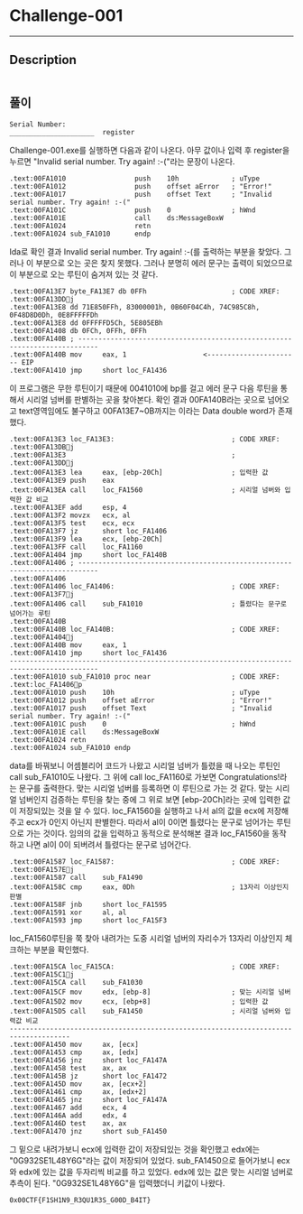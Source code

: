 Challenge-001
======================

-----------------
## Description
```

```

## 풀이
```
Serial Number:
_____________________  register
```
Challenge-001.exe를 실행하면 다음과 같이 나온다.
아무 값이나 입력 후 register을 누르면 "Invalid serial number. Try again! :-("라는 문장이 나온다.
```
.text:00FA1010                 push    10h             ; uType
.text:00FA1012                 push    offset aError   ; "Error!"
.text:00FA1017                 push    offset Text     ; "Invalid serial number. Try again! :-("
.text:00FA101C                 push    0               ; hWnd
.text:00FA101E                 call    ds:MessageBoxW
.text:00FA1024                 retn
.text:00FA1024 sub_FA1010      endp
```
Ida로 확인 결과 Invalid serial number. Try again! :-(를 출력하는 부분을 찾았다. 그러나 이 부분으로 오는 곳은 찾지 못했다. 그러나 분명히 에러 문구는 출력이 되었으므로 이 부분으로 오는 루틴이 숨겨져 있는 것 같다.
```
.text:00FA13E7 byte_FA13E7 db 0FFh                     ; CODE XREF: .text:00FA13DDj
.text:00FA13E8 dd 71E850FFh, 83000001h, 0B60F04C4h, 74C985C8h, 0F48D8D0Dh, 0E8FFFFFDh
.text:00FA13E8 dd 0FFFFFD5Ch, 5E805EBh
.text:00FA1408 db 0FCh, 0FFh, 0FFh
.text:00FA140B ; ---------------------------------------------------------------------------
.text:00FA140B mov     eax, 1					<----------------------- EIP
.text:00FA1410 jmp     short loc_FA1436
```
이 프로그램은 무한 루틴이기 때문에 0041010에 bp를 걸고 에러 문구 다음 루틴을 통해서 시리얼 넘버를 판별하는 곳을 찾아본다. 확인 결과 00FA140B라는 곳으로 넘어오고 text영역임에도 불구하고 00FA13E7~0B까지는 이라는 Data double word가 존재했다. 
```
.text:00FA13E3 loc_FA13E3:                             ; CODE XREF: .text:00FA13DBj
.text:00FA13E3                                         ; .text:00FA13DDj
.text:00FA13E3 lea     eax, [ebp-20Ch]                 ; 입력한 값
.text:00FA13E9 push    eax
.text:00FA13EA call    loc_FA1560					   ; 시리얼 넘버와 입력한 값 비교
.text:00FA13EF add     esp, 4
.text:00FA13F2 movzx   ecx, al
.text:00FA13F5 test    ecx, ecx
.text:00FA13F7 jz      short loc_FA1406
.text:00FA13F9 lea     ecx, [ebp-20Ch]
.text:00FA13FF call    loc_FA1160
.text:00FA1404 jmp     short loc_FA140B
.text:00FA1406 ; ---------------------------------------------------------------------------
.text:00FA1406
.text:00FA1406 loc_FA1406:                             ; CODE XREF: .text:00FA13F7j
.text:00FA1406 call    sub_FA1010					   ; 틀렸다는 문구로 넘어가는 루틴
.text:00FA140B
.text:00FA140B loc_FA140B:                             ; CODE XREF: .text:00FA1404j
.text:00FA140B mov     eax, 1
.text:00FA1410 jmp     short loc_FA1436
--------------------------------------------------------------------------------------------
.text:00FA1010 sub_FA1010 proc near                    ; CODE XREF: .text:loc_FA1406p
.text:00FA1010 push    10h                             ; uType
.text:00FA1012 push    offset aError                   ; "Error!"
.text:00FA1017 push    offset Text                     ; "Invalid serial number. Try again! :-("
.text:00FA101C push    0                               ; hWnd
.text:00FA101E call    ds:MessageBoxW
.text:00FA1024 retn
.text:00FA1024 sub_FA1010 endp
```
data를 바꿔보니 어셈블리어 코드가 나왔고 시리얼 넘버가 틀렸을 때 나오는 루틴인 call sub_FA1010도 나왔다.
그 위에 call loc_FA1160로 가보면 Congratulations!라는 문구를 출력한다. 맞는 시리얼 넘버를 등록하면 이 루틴으로 가는 것 같다. 맞는 시리얼 넘버인지 검증하는 루틴을 찾는 중에 그 위로 보면 [ebp-20Ch]라는 곳에 입력한 값이 저장되있는 것을 알 수 있다.
loc_FA1560을 실행하고 나서 al의 값을 ecx에 저장해주고 ecx가 0인지 아닌지 판별한다. 따라서 al이 0이면 틀렸다는 문구로 넘어가는 루틴으로 가는 것이다. 임의의 값을 입력하고 동적으로 분석해본 결과 loc_FA1560을 동작하고 나면 al이 0이 되버려서 틀렸다는 문구로 넘어간다.
```
.text:00FA1587 loc_FA1587:                             ; CODE XREF: .text:00FA157Ej
.text:00FA1587 call    sub_FA1490
.text:00FA158C cmp     eax, 0Dh                        ; 13자리 이상인지 판별
.text:00FA158F jnb     short loc_FA1595
.text:00FA1591 xor     al, al
.text:00FA1593 jmp     short loc_FA15F3
```
loc_FA1560루틴을 쭉 찾아 내려가는 도중 시리얼 넘버의 자리수가 13자리 이상인지 체크하는 부분을 확인했다. 
```
.text:00FA15CA loc_FA15CA:                             ; CODE XREF: .text:00FA15C1j
.text:00FA15CA call    sub_FA1030
.text:00FA15CF mov     edx, [ebp-8]                    ; 맞는 시리얼 넘버
.text:00FA15D2 mov     ecx, [ebp+8]                    ; 입력한 값
.text:00FA15D5 call    sub_FA1450                      ; 시리얼 넘버와 입력값 비교
-------------------------------------------------------------------------------------
.text:00FA1450 mov     ax, [ecx]
.text:00FA1453 cmp     ax, [edx]
.text:00FA1456 jnz     short loc_FA147A
.text:00FA1458 test    ax, ax
.text:00FA145B jz      short loc_FA1472
.text:00FA145D mov     ax, [ecx+2]
.text:00FA1461 cmp     ax, [edx+2]
.text:00FA1465 jnz     short loc_FA147A
.text:00FA1467 add     ecx, 4
.text:00FA146A add     edx, 4
.text:00FA146D test    ax, ax
.text:00FA1470 jnz     short sub_FA1450

```
그 밑으로 내려가보니 ecx에 입력한 값이 저장되있는 것을 확인했고 edx에는 "0G932SE1L48Y6G"라는 값이 저장되어 있었다. sub_FA1450으로 들어가보니 ecx와 edx에 있는 값을 두자리씩 비교를 하고 있었다. edx에 있는 값은 맞는 시리얼 넘버로 추측이 된다.
"0G932SE1L48Y6G"을 입력했더니 키값이 나왔다.
```
0x00CTF{F1SH1N9_R3QU1R3S_G00D_B4IT}
```
